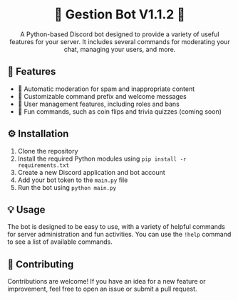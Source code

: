 

<h1 align="center">🤖 Gestion Bot V1.1.2 🤖</h1>

<p align="center">A Python-based Discord bot designed to provide a variety of useful features for your server. It includes several commands for moderating your chat, managing your users, and more.</p>



## 🚀 Features

- 🚫 Automatic moderation for spam and inappropriate content
- 🤖 Customizable command prefix and welcome messages
- 👥 User management features, including roles and bans
- 🎉 Fun commands, such as coin flips and trivia quizzes (coming soon)

## ⚙️ Installation

1. Clone the repository
2. Install the required Python modules using `pip install -r requirements.txt`
3. Create a new Discord application and bot account
4. Add your bot token to the `main.py` file
5. Run the bot using `python main.py`

## 💡 Usage

The bot is designed to be easy to use, with a variety of helpful commands for server administration and fun activities. You can use the `!help` command to see a list of available commands.

## 🤝 Contributing

Contributions are welcome! If you have an idea for a new feature or improvement, feel free to open an issue or submit a pull request.
